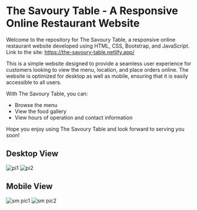 # The Savoury Table - A Responsive Online Restaurant Website
Welcome to the repository for The Savoury Table, a responsive online restaurant website developed using HTML, CSS, Bootstrap, and JavaScript.
Link to the site: https://the-savoury-table.netlify.app/

This is a simple website designed to provide a seamless user experience for customers looking to view the menu, location, and place orders online. The website is optimized for desktop as well as mobile, ensuring that it is easily accessible to all users.

With The Savoury Table, you can:

- Browse the menu
- View the food gallery 
- View hours of operation and contact information

Hope you enjoy using The Savoury Table and look forward to serving you soon!

## Desktop View
![pi1](https://user-images.githubusercontent.com/109059571/216510269-f5bc8678-316c-46c6-aff6-53105d12341b.png)
![pi2](https://user-images.githubusercontent.com/109059571/216510426-5ed15ed7-846e-430a-b318-f0e62cdeef0a.png)

## Mobile View
![sm pic1](https://user-images.githubusercontent.com/109059571/216510597-faefb0cd-2215-4f86-b13e-9ddec321804a.png)
![sm pic2](https://user-images.githubusercontent.com/109059571/216510621-1c1352fb-0cf0-4ddd-a608-846111ca0a62.png)
